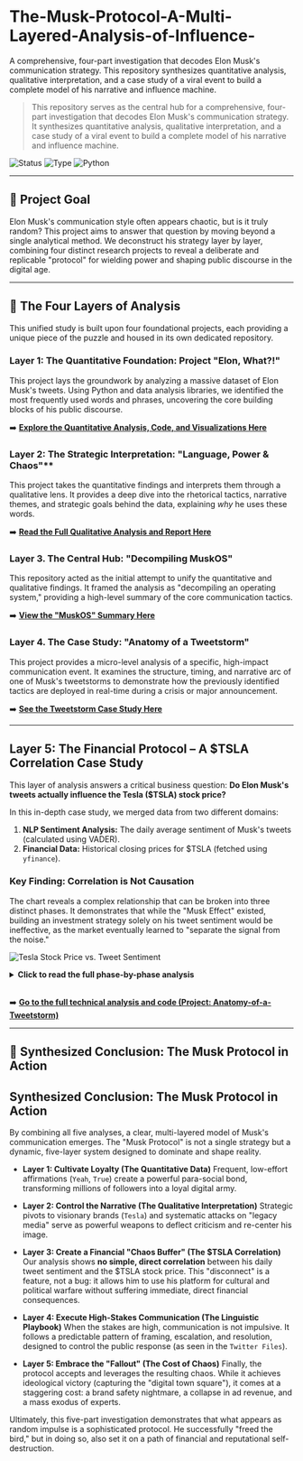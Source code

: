 # The-Musk-Protocol-A-Multi-Layered-Analysis-of-Influence-
A comprehensive, four-part investigation that decodes Elon Musk's communication strategy. This repository synthesizes quantitative analysis, qualitative interpretation, and a case study of a viral event to build a complete model of his narrative and influence machine.
> This repository serves as the central hub for a comprehensive, four-part investigation that decodes Elon Musk's communication strategy. It synthesizes quantitative analysis, qualitative interpretation, and a case study of a viral event to build a complete model of his narrative and influence machine.

![Status](https://img.shields.io/badge/Status-Completed-success?style=for-the-badge) ![Type](https://img.shields.io/badge/Type-Meta--Analysis-purple?style=for-the-badge) ![Python](https://img.shields.io/badge/Python-3776AB?style=for-the-badge&logo=python&logoColor=white)

---

## 🎯 Project Goal

Elon Musk's communication style often appears chaotic, but is it truly random? This project aims to answer that question by moving beyond a single analytical method. We deconstruct his strategy layer by layer, combining four distinct research projects to reveal a deliberate and replicable "protocol" for wielding power and shaping public discourse in the digital age.

---

## 🔬 The Four Layers of Analysis

This unified study is built upon four foundational projects, each providing a unique piece of the puzzle and housed in its own dedicated repository.

### **Layer 1: The Quantitative Foundation: Project "Elon, What?!"**
This project lays the groundwork by analyzing a massive dataset of Elon Musk's tweets. Using Python and data analysis libraries, we identified the most frequently used words and phrases, uncovering the core building blocks of his public discourse.

➡️ **[Explore the Quantitative Analysis, Code, and Visualizations Here](https://github.com/MagdalenaRomaniecka/Project-Elon-What-2.0-From-Frequent-Words-to-Absolute-Power-and-Chaos-/)**

### Layer 2: The Strategic Interpretation: "Language, Power & Chaos"**
This project takes the quantitative findings and interprets them through a qualitative lens. It provides a deep dive into the rhetorical tactics, narrative themes, and strategic goals behind the data, explaining *why* he uses these words.

➡️ **[Read the Full Qualitative Analysis and Report Here](https://github.com/MagdalenaRomaniecka/Language-Power-Chaos)**

### Layer 3. **The Central Hub: "Decompiling MuskOS"**
This repository acted as the initial attempt to unify the quantitative and qualitative findings. It framed the analysis as "decompiling an operating system," providing a high-level summary of the core communication tactics.

➡️ **[View the "MuskOS" Summary Here](https://github.com/MagdalenaRomaniecka/Decompiling-MuskOS)**

### Layer 4. **The Case Study: "Anatomy of a Tweetstorm"**
This project provides a micro-level analysis of a specific, high-impact communication event. It examines the structure, timing, and narrative arc of one of Musk's tweetstorms to demonstrate how the previously identified tactics are deployed in real-time during a crisis or major announcement.

➡️ **[See the Tweetstorm Case Study Here](https://github.com/MagdalenaRomaniecka/Anatomy-of-a-Tweetstorm)**

---

## Layer 5: The Financial Protocol – A $TSLA Correlation Case Study

This layer of analysis answers a critical business question: **Do Elon Musk's tweets actually influence the Tesla ($TSLA) stock price?**

In this in-depth case study, we merged data from two different domains:
1.  **NLP Sentiment Analysis:** The daily average sentiment of Musk's tweets (calculated using VADER).
2.  **Financial Data:** Historical closing prices for $TSLA (fetched using `yfinance`).

### Key Finding: Correlation is Not Causation

The chart reveals a complex relationship that can be broken into three distinct phases. It demonstrates that while the "Musk Effect" existed, building an investment strategy solely on his tweet sentiment would be ineffective, as the market eventually learned to "separate the signal from the noise."

![Tesla Stock Price vs. Tweet Sentiment](https://raw.githubusercontent.com/MagdalenaRomaniecka/Anatomy-of-a-Tweetstorm/main/images/sentiment_vs_stock_price.png)

<details>
<summary><strong>Click to read the full phase-by-phase analysis</strong></summary>

  #### Analytical Conclusion
  The analysis shows the relationship between Musk's tweets and the stock price is not simple.
  * **Phase 1 (2012-2019): The "Struggle Log"** Tweets were an "emotional diary" of the company's fight for survival. Sentiment reflected operational reality (e.g., "production hell," launch successes) but did not drive the stock price.
  * **Phase 2 (2020-2022): The "Musk Effect" is Born.** As the stock price went parabolic, individual tweets began to have a real, short-term impact on the market.
  * **Phase 3 (2022+): Market Desensitization.** The market has learned to filter out the daily "noise." Investors now focus on fundamentals (competition, margins) rather than Musk's daily tweets.

</details>

<br>

➡️ **[Go to the full technical analysis and code (Project: Anatomy-of-a-Tweetstorm)](https://github.com/MagdalenaRomaniecka/Anatomy-of-a-Tweetstorm)**

---


## 🤯 Synthesized Conclusion: The Musk Protocol in Action

## Synthesized Conclusion: The Musk Protocol in Action

By combining all five analyses, a clear, multi-layered model of Musk's communication emerges. The "Musk Protocol" is not a single strategy but a dynamic, five-layer system designed to dominate and shape reality.

* **Layer 1: Cultivate Loyalty (The Quantitative Data)**
    Frequent, low-effort affirmations (`Yeah`, `True`) create a powerful para-social bond, transforming millions of followers into a loyal digital army.

* **Layer 2: Control the Narrative (The Qualitative Interpretation)**
    Strategic pivots to visionary brands (`Tesla`) and systematic attacks on "legacy media" serve as powerful weapons to deflect criticism and re-center his image.

* **Layer 3: Create a Financial "Chaos Buffer" (The $TSLA Correlation)**
    Our analysis shows **no simple, direct correlation** between his daily tweet sentiment and the $TSLA stock price. This "disconnect" is a feature, not a bug: it allows him to use his platform for cultural and political warfare without suffering immediate, direct financial consequences.

* **Layer 4: Execute High-Stakes Communication (The Linguistic Playbook)**
    When the stakes are high, communication is not impulsive. It follows a predictable pattern of framing, escalation, and resolution, designed to control the public response (as seen in the `Twitter Files`).

* **Layer 5: Embrace the "Fallout" (The Cost of Chaos)**
    Finally, the protocol accepts and leverages the resulting chaos. While it achieves ideological victory (capturing the "digital town square"), it comes at a staggering cost: a brand safety nightmare, a collapse in ad revenue, and a mass exodus of experts.

Ultimately, this five-part investigation demonstrates that what appears as random impulse is a sophisticated protocol. He successfully "freed the bird," but in doing so, also set it on a path of financial and reputational self-destruction.
